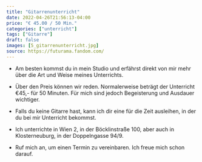 ```yaml
---
title: "Gitarrenunterricht"
date: 2022-04-26T21:56:13-04:00
price: "€ 45.00 / 50 Min."
categories: ["unterricht"]
tags: ["Gitarre"]
draft: false
images: [5_gitarrenunterricht.jpg]
source: https://futurama.fandom.com/
---
```


- Am besten kommst du in mein Studio und erfährst direkt von mir mehr über die Art und Weise meines Unterrichts.

- Über den Preis können wir reden. Normalerweise beträgt der Unterricht €45,- für 50 Minuten. Für mich sind jedoch Begeisterung und Ausdauer wichtiger.

- Falls du keine Gitarre hast, kann ich dir eine für die Zeit ausleihen, in der du bei mir Unterricht bekommst.

- Ich unterrichte in Wien 2, in der Böcklinstraße 100, aber auch in Klosterneuburg, in der Doppelngasse 94/9.

- Ruf mich an, um einen Termin zu vereinbaren. Ich freue mich schon darauf.
